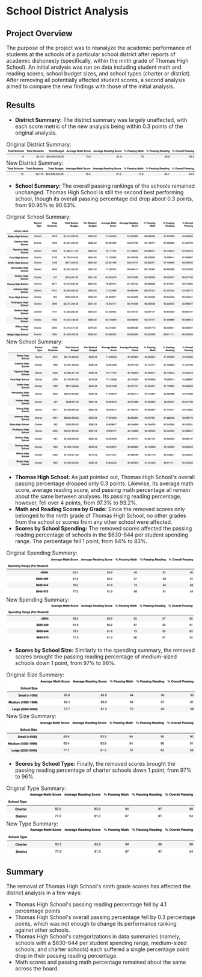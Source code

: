 # School District Analysis

## Project Overview

The purpose of the project was to reanalyze the academic performance of students at the schools of a particular school district after reports of academic dishonesty (specifically, within the ninth grade of Thomas High School). An initial analysis was run on data including student math and reading scores, school budget sizes, and school types (charter or district). After removing all potentially affected student scores, a second analysis aimed to compare the new findings with those of the initial analysis.

## Results

- **District Summary:** The district summary was largely unaffected, with each score metric of the new analysis being within 0.3 points of the original analysis.

Original District Summary:
![district_summary_original](Resources/original-analysis-images/district_summary_original.png)
New District Summary:
![district_summary_new](Resources/new-analysis-images/district_summary_new.png)

- **School Summary:** The overall passing rankings of the schools remained unchanged. Thomas High School is still the second best performing school, though its overall passing percentage did drop about 0.3 points, from 90.95% to 90.63%.

Original School Summary:
![school_summary_original](Resources/original-analysis-images/per_school_summary_original.png)
New School Summary:
![school_summary_new](Resources/new-analysis-images/per_school_summary_new.png)

- **Thomas High School:** As just pointed out, Thomas High School's overall passing percentage dropped only 0.3 points. Likewise, its average math score, average reading score, and passing math percentage all remain about the same between analyses. Its passing reading percentage, however, fell over 4 points, from 97.3% to 93.2%.
- **Math and Reading Scores by Grade:** Since the removed scores only belonged to the ninth grade of Thomas High School, no other grades from the school or scores from any other school were affected.
- **Scores by School Spending:** The removed scores affected the passing reading percentage of schools in the $630-644 per student spending range. The percentage fell 1 point, from 84% to 83%.

Original Spending Summary:
![spending_summary_original](Resources/original-analysis-images/spending_summary_original.png)
New Spending Summary:
![spending_summary_new](Resources/new-analysis-images/spending_summary_new.png)

- **Scores by School Size:** Similarly to the spending summary, the removed scores brought the passing reading percentage of medium-sized schools down 1 point, from 97% to 96%.

Original Size Summary:
![size_summary_original](Resources/original-analysis-images/size_summary_original.png)
New Size Summary:
![size_summary_new](Resources/new-analysis-images/size_summary_new.png)

- **Scores by School Type:** Finally, the removed scores brought the passing reading percentage of charter schools down 1 point, from 97% to 96%

Original Type Summary:
![type_summary_original](Resources/original-analysis-images/type_summary_original.png)
New Type Summary:
![type_summary_new](Resources/new-analysis-images/type_summary_new.png)

## Summary

The removal of Thomas High School's ninth grade scores has affected the district analysis in a few ways:

- Thomas High School's passing reading percentage fell by 4.1 percentage points
- Thomas High School's overall passing percentage fell by 0.3 percentage points, which was not enough to change its performance ranking against other schools.
- Thomas High School's categorizations in data summaries (namely, schools with a $630-644 per student spending range, medium-sized schools, and charter schools) each suffered a single percentage point drop in their passing reading percentage.
- Math scores and passing math percentage remained about the same across the board.
